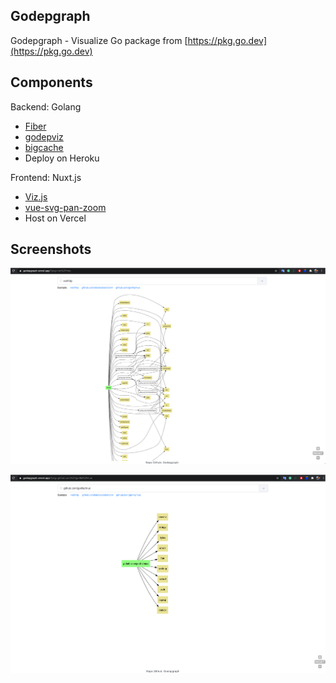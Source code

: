 ## Godepgraph

Godepgraph - Visualize Go package from [https://pkg.go.dev](https://pkg.go.dev)

## Components

Backend: Golang
- [Fiber](https://fiber.wiki/)
- [godepviz](https://github.com/chuongtrh/godepviz)
- [bigcache](https://github.com/allegro/bigcache)
- Deploy on Heroku 

Frontend: Nuxt.js
- [Viz.js](https://github.com/mdaines/viz.js)
- [vue-svg-pan-zoom](https://github.com/yanick/vue-svg-pan-zoom)
- Host on Vercel


## Screenshots
![Godepgraph](./screenshots/Screenshot1.png)

![Godepgraph](./screenshots/Screenshot2.png)

